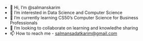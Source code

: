 - 👋 Hi, I’m @salmanskarim
- 👀 I’m interested in Data Science and Computer Science
- 🌱 I’m currently learning CS50’s Computer Science for Business Professionals
- 💞️ I’m looking to collaborate on learning and knowledhe sharing
- 📫 How to reach me - salmansadatkarim@gmail.com

<!---
salmanskarim/salmanskarim is a ✨ special ✨ repository because its `README.md` (this file) appears on your GitHub profile.
You can click the Preview link to take a look at your changes.
--->
